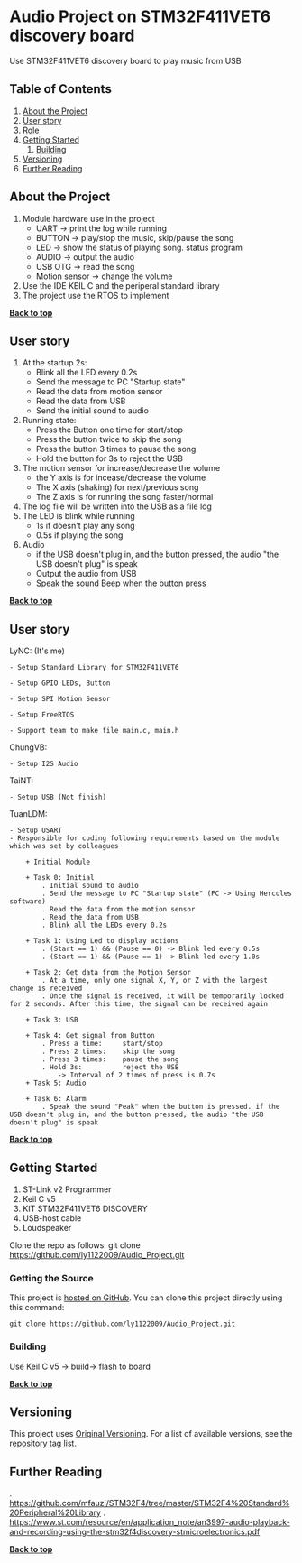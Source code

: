 # Audio Project on STM32F411VET6 discovery board

Use STM32F411VET6 discovery board to play music from USB

## Table of Contents

1. [About the Project](#about-the-project)
1. [User story](#User-story)
1. [Role](#Role)
1. [Getting Started](#getting-started)
    1. [Building](#building)
1. [Versioning](#versioning)
1. [Further Reading](#further-reading)

## About the Project

1. Module hardware use in the project				
	- UART			-> print the log while running			
	- BUTTON		-> play/stop the music, skip/pause the song			
	- LED			-> show the status of playing song. status program			
	- AUDIO			-> output the audio			
	- USB OTG		-> read the song			
	- Motion sensor	-> change the volume			
2. Use the IDE KEIL C and the periperal standard library				
3. The project use the RTOS to implement

**[Back to top](#table-of-contents)**

## User story
1. At the startup 2s:				
	- Blink all the LED every 0.2s				
	- Send the message to PC "Startup state"				
	- Read the data from motion sensor				
	- Read the data from USB				
	- Send the initial sound to audio				
2. Running state:				
	- Press the Button one time for start/stop				
	- Press the button twice to skip the song				
	- Press the button 3 times to pause the song				
	- Hold the button for 3s to reject the USB				
3. The motion sensor for increase/decrease the volume				
	- the Y axis is for incease/decrease the volume				
	- The X axis (shaking) for next/previous song				
	- The Z axis is for running the song faster/normal				
4. The log file will be written into the USB as a file log				
5. The LED is blink while running				
	- 1s if doesn't play any song				
	- 0.5s if playing the song				
6. Audio				
	- if the USB doesn't plug in, and the button pressed, the audio "the USB doesn't plug" is speak				
	- Output the audio from USB				
	- Speak the sound Beep when the button press

**[Back to top](#table-of-contents)**

## User story

LyNC: (It's me) 

	- Setup Standard Library for STM32F411VET6

	- Setup GPIO LEDs, Button

	- Setup SPI Motion Sensor

	- Setup FreeRTOS

	- Support team to make file main.c, main.h

ChungVB:

	- Setup I2S Audio

TaiNT:

	- Setup USB (Not finish)

TuanLDM:

	- Setup USART
	- Responsible for coding following requirements based on the module which was set by colleagues

		+ Initial Module

		+ Task 0: Initial
			. Initial sound to audio
			. Send the message to PC "Startup state" (PC -> Using Hercules software)				
			. Read the data from the motion sensor				
			. Read the data from USB
			. Blink all the LEDs every 0.2s
            
		+ Task 1: Using Led to display actions
			. (Start == 1) && (Pause == 0) -> Blink led every 0.5s
			. (Start == 1) && (Pause == 1) -> Blink led every 1.0s
            
		+ Task 2: Get data from the Motion Sensor
			. At a time, only one signal X, Y, or Z with the largest change is received
			. Once the signal is received, it will be temporarily locked for 2 seconds. After this time, the signal can be received again

		+ Task 3: USB

		+ Task 4: Get signal from Button
			. Press a time: 	start/stop
			. Press 2 times:	skip the song
			. Press 3 times: 	pause the song
			. Hold 3s: 			reject the USB
				-> Interval of 2 times of press is 0.7s
		+ Task 5: Audio
				
		+ Task 6: Alarm
			. Speak the sound "Peak" when the button is pressed. if the USB doesn't plug in, and the button pressed, the audio "the USB doesn't plug" is speak
**[Back to top](#table-of-contents)**

## Getting Started

1. ST-Link v2 Programmer
2. Keil C v5
3. KIT STM32F411VET6 DISCOVERY
4. USB-host cable
5. Loudspeaker

Clone the repo as follows:
git clone https://github.com/ly1122009/Audio_Project.git

### Getting the Source


This project is [hosted on GitHub](https://github.com/ly1122009/Audio_Project). You can clone this project directly using this command:
```
git clone https://github.com/ly1122009/Audio_Project.git

```

### Building

Use Keil C v5 -> build-> flash to board

**[Back to top](#table-of-contents)**


## Versioning

This project uses [Original Versioning](https://vedder.se/2012/12/stm32f4-discovery-usb-host-and-mp3-player/). For a list of available versions, see the [repository tag list](https://github.com/vanbwodonk/STM32F4_USB_MP3).


## Further Reading

. https://github.com/mfauzi/STM32F4/tree/master/STM32F4%20Standard%20Peripheral%20Library
. https://www.st.com/resource/en/application_note/an3997-audio-playback-and-recording-using-the-stm32f4discovery-stmicroelectronics.pdf

**[Back to top](#table-of-contents)**




